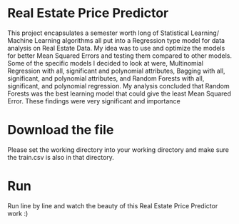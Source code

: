 # Real Estate Price Predictor
This project encapsulates a semester worth long of Statistical Learning/ Machine Learning algorithms all put into a Regression type model for data analysis on Real Estate Data. My idea was to use and optimize the models for better Mean Squared Errors and testing them compared to other models. Some of the specific models I decided to look at were, Multinomial Regression with all, significant and polynomial attributes, Bagging with all, significant, and polynomial attributes, and Random Forests with all, significant, and polynomial regression. My analysis concluded that Random Forests was the best learning model that could give the least Mean Squared Error. These findings were very significant and importance 
# Download the file 
Please set the working directory into your working directory and make sure the train.csv is also in that directory. 
# Run
Run line by line and watch the beauty of this Real Estate Price Predictor work :)
